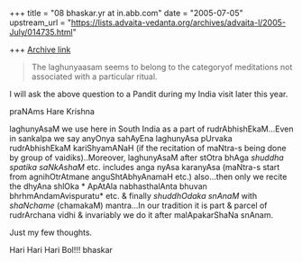 +++
title = "08 bhaskar.yr at in.abb.com"
date = "2005-07-05"
upstream_url = "https://lists.advaita-vedanta.org/archives/advaita-l/2005-July/014735.html"

+++
[Archive link](https://lists.advaita-vedanta.org/archives/advaita-l/2005-July/014735.html)


> The laghunyaasam seems to belong to the categoryof
> meditations not
> associated with a particular ritual.

I will ask the above question to a Pandit during my India visit
later this year.


praNAms
Hare Krishna

laghunyAsaM we use here in South India as a part of rudrAbhishEkaM...Even
in sankalpa we say anyOnya sahAyEna laghunyAsa pUrvaka rudrAbhishEkaM
kariShyamANaH (if the recitation of maNtra-s  being done by group of
vaidiks)..Moreover, laghunyAsaM after stOtra bhAga *shuddha spatika
saNkAshaM* etc. includes anga nyAsa karanyAsa (maNtra-s start from
agnihOtrAtmane anguShtAbhyAnamaH etc.) also...then only we recite the
dhyAna shlOka * ApAtAla nabhasthalAnta bhuvan bhrhmAndamAvispuratu* etc.  &
finally *shuddhOdaka snAnaM* with *shaNchame* (chamakaM) mantra...In our
tradition it is part & parcel of rudrArchana vidhi & invariably we do it
after malApakarShaNa snAnam.

Just my few thoughts.

Hari Hari Hari Bol!!!
bhaskar





